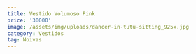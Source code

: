 ```yaml
---
title: Vestido Volumoso Pink
price: '30000'
image: /assets/img/uploads/dancer-in-tutu-sitting_925x.jpg
category: Vestidos
tag: Noivas
---
```


